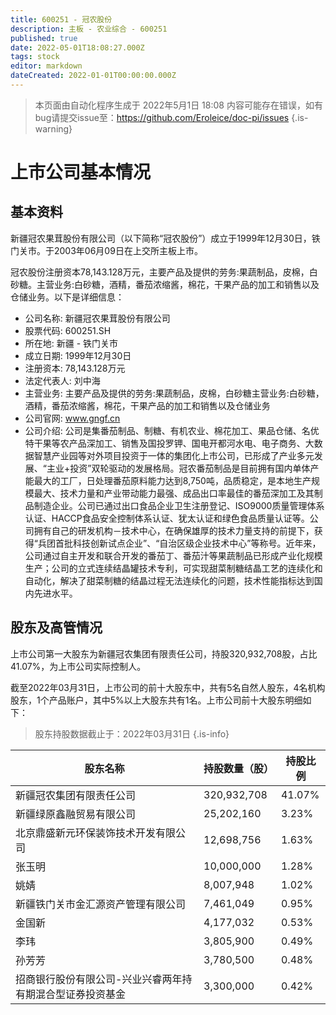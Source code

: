 ```yaml
---
title: 600251 - 冠农股份
description: 主板 - 农业综合 - 600251
published: true
date: 2022-05-01T18:08:27.000Z
tags: stock
editor: markdown
dateCreated: 2022-01-01T00:00:00.000Z
---
```


> 本页面由自动化程序生成于 2022年5月1日 18:08
> 内容可能存在错误，如有bug请提交issue至：https://github.com/Eroleice/doc-pi/issues
{.is-warning}

# 上市公司基本情况

## 基本资料

新疆冠农果茸股份有限公司（以下简称“冠农股份”）成立于1999年12月30日，铁门关市。于2003年06月09日在上交所主板上市。

冠农股份注册资本78,143.128万元，主要产品及提供的劳务:果蔬制品，皮棉，白砂糖。主营业务:白砂糖，酒精，番茄浓缩酱，棉花，干果产品的加工和销售以及仓储业务。以下是详细信息：

- 公司名称: 新疆冠农果茸股份有限公司
- 股票代码: 600251.SH
- 所在地: 新疆 - 铁门关市
- 成立日期: 1999年12月30日
- 注册资本: 78,143.128万元
- 法定代表人: 刘中海
- 主营业务: 主要产品及提供的劳务:果蔬制品，皮棉，白砂糖主营业务:白砂糖，酒精，番茄浓缩酱，棉花，干果产品的加工和销售以及仓储业务
- 公司官网: www.gngf.cn
- 公司介绍: 公司是集番茄制品、制糖、有机农业、棉花加工、果品仓储、名优特干果等农产品深加工、销售及国投罗钾、国电开都河水电、电子商务、大数据智慧产业园等对外项目投资于一体的集团化上市公司，已形成了产业多元发展、“主业+投资”双轮驱动的发展格局。冠农番茄制品是目前拥有国内单体产能最大的工厂，日处理番茄原料能力达到8,750吨，品质稳定，是本地生产规模最大、技术力量和产业带动能力最强、成品出口率最佳的番茄深加工及其制品制造企业。公司已通过出口食品企业卫生注册登记、ISO9000质量管理体系认证、HACCP食品安全控制体系认证、犹太认证和绿色食品质量认证等。公司拥有自己的研发机构－技术中心，在确保雄厚的技术力量支持的前提下，获得“兵团首批科技创新试点企业”、“自治区级企业技术中心”等称号。近年来，公司通过自主开发和联合开发的番茄丁、番茄汁等果蔬制品已形成产业化规模生产；公司的立式连续结晶罐技术专利，可实现甜菜制糖结晶工艺的连续化和自动化，解决了甜菜制糖的结晶过程无法连续化的问题，技术性能指标达到国内先进水平。


## 股东及高管情况

上市公司第一大股东为新疆冠农集团有限责任公司，持股320,932,708股，占比41.07%，为上市公司实际控制人。

截至2022年03月31日，上市公司的前十大股东中，共有5名自然人股东，4名机构股东，1个产品账户，其中5%以上大股东共有1名。上市公司前十大股东明细如下：

> 股东持股数据截止于：2022年03月31日
{.is-info}

| 股东名称 | 持股数量（股） | 持股比例 |
| --- | --- | --- |
| 新疆冠农集团有限责任公司 | 320,932,708 | 41.07% |
| 新疆绿原鑫融贸易有限公司 | 25,202,160 | 3.23% |
| 北京鼎盛新元环保装饰技术开发有限公司 | 12,698,756 | 1.63% |
| 张玉明 | 10,000,000 | 1.28% |
| 姚婧 | 8,007,948 | 1.02% |
| 新疆铁门关市金汇源资产管理有限公司 | 7,461,049 | 0.95% |
| 金国新 | 4,177,032 | 0.53% |
| 李玮 | 3,805,900 | 0.49% |
| 孙芳芳 | 3,780,500 | 0.48% |
| 招商银行股份有限公司-兴业兴睿两年持有期混合型证券投资基金 | 3,300,000 | 0.42% |




